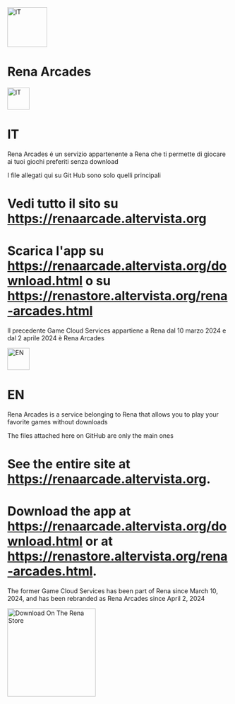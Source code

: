 <img src="https://gamecloudservices.altervista.org/logo.jpg" alt="IT" width="90" margin-left="50%" border-radius="20px"> 

# Rena Arcades

<img src="https://renaarcade.altervista.org/flagit.png" alt="IT" width="50"> 

# IT

Rena Arcades é un servizio appartenente a Rena che ti permette di giocare ai tuoi giochi preferiti senza download

I file allegati qui su Git Hub sono solo quelli principali

# Vedi tutto il sito su https://renaarcade.altervista.org
# Scarica l'app su https://renaarcade.altervista.org/download.html o su https://renastore.altervista.org/rena-arcades.html

Il precedente Game Cloud Services appartiene a Rena dal 10 marzo 2024 e dal 2 aprile 2024 è Rena Arcades

<img src="https://renaarcade.altervista.org/flagen.png" alt="EN" width="50"> 

# EN

Rena Arcades is a service belonging to Rena that allows you to play your favorite games without downloads

The files attached here on GitHub are only the main ones

# See the entire site at https://renaarcade.altervista.org.
# Download the app at https://renaarcade.altervista.org/download.html or at https://renastore.altervista.org/rena-arcades.html.

The former Game Cloud Services has been part of Rena since March 10, 2024, and has been rebranded as Rena Arcades since April 2, 2024

<a href="https://renastore.altervista.org/rena-arcades.html">
    <img src="https://renadeveloper.altervista.org/downloadrs.png" alt="Download On The Rena Store" width="200">
</a>
